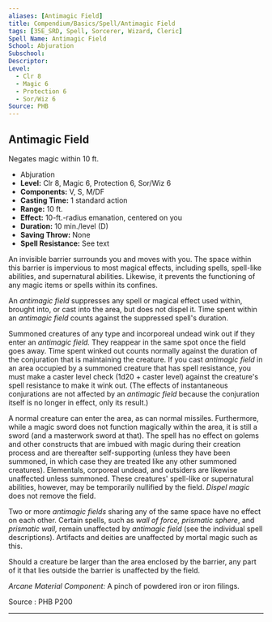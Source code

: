 ```yaml
---
aliases: [Antimagic Field]
title: Compendium/Basics/Spell/Antimagic Field
tags: [35E_SRD, Spell, Sorcerer, Wizard, Cleric]
Spell Name: Antimagic Field
School: Abjuration
Subschool: 
Descriptor: 
Level:
  - Clr 8
  - Magic 6
  - Protection 6
  - Sor/Wiz 6
Source: PHB
---
```



## Antimagic Field

Negates magic within 10 ft.

*   Abjuration
*   **Level:** Clr 8, Magic 6, Protection 6, Sor/Wiz 6
*   **Components:** V, S, M/DF
*   **Casting Time:** 1 standard action
*   **Range:** 10 ft.
*   **Effect:** 10-ft.-radius emanation, centered on you
*   **Duration:** 10 min./level (D)
*   **Saving Throw:** None
*   **Spell Resistance:** See text

<p>An invisible barrier surrounds you and moves with you. The space within this barrier is impervious to most magical effects, including spells, spell-like abilities, and supernatural abilities. Likewise, it prevents the functioning of any magic items or spells within its confines.</p><p>An <i>antimagic field</i> suppresses any spell or magical effect used within, brought into, or cast into the area, but does not dispel it. Time spent within an <i>antimagic field</i> counts against the suppressed spell's duration.</p><p>Summoned creatures of any type and incorporeal undead wink out if they enter an <i>antimagic field.</i> They reappear in the same spot once the field goes away. Time spent winked out counts normally against the duration of the conjuration that is maintaining the creature. If you cast <i>antimagic field</i> in an area occupied by a summoned creature that has spell resistance, you must make a caster level check (1d20 + caster level) against the creature's spell resistance to make it wink out. (The effects of instantaneous conjurations are not affected by an <i>antimagic field</i> because the conjuration itself is no longer in effect, only its result.)</p><p>A normal creature can enter the area, as can normal missiles. Furthermore, while a magic sword does not function magically within the area, it is still a sword (and a masterwork sword at that). The spell has no effect on golems and other constructs that are imbued with magic during their creation process and are thereafter self-supporting (unless they have been summoned, in which case they are treated like any other summoned creatures). Elementals, corporeal undead, and outsiders are likewise unaffected unless summoned. These creatures' spell-like or supernatural abilities, however, may be temporarily nullified by the field. <i>Dispel magic</i> does not remove the field.</p><p>Two or more <i>antimagic fields</i> sharing any of the same space have no effect on each other. Certain spells, such as <i>wall of force, prismatic sphere</i>, and <i>prismatic wall,</i> remain unaffected by <i>antimagic field</i> (see the individual spell descriptions). Artifacts and deities are unaffected by mortal magic such as this.</p><p>Should a creature be larger than the area enclosed by the barrier, any part of it that lies outside the barrier is unaffected by the field.</p><p><i>Arcane Material Component:</i> A pinch of powdered iron or iron filings.</p>

Source : PHB P200

---
